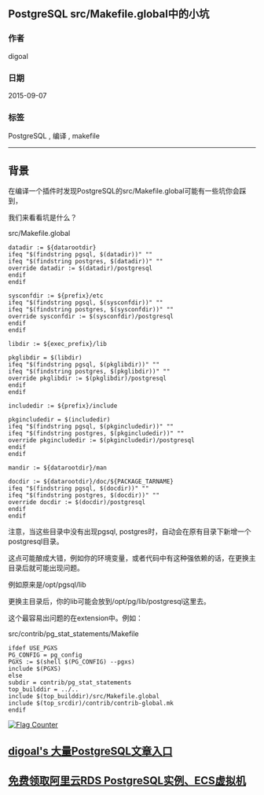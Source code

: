 ## PostgreSQL src/Makefile.global中的小坑   
                                                                   
### 作者                                                                   
digoal                                                                   
                                                                   
### 日期                                                                   
2015-09-07                                                                 
                                                                   
### 标签                                                                   
PostgreSQL , 编译 , makefile              
                                                                   
----                                                                   
                                                                   
## 背景       
在编译一个插件时发现PostgreSQL的src/Makefile.global可能有一些坑你会踩到，  
  
我们来看看坑是什么？  
  
src/Makefile.global  
  
```  
datadir := ${datarootdir}  
ifeq "$(findstring pgsql, $(datadir))" ""  
ifeq "$(findstring postgres, $(datadir))" ""  
override datadir := $(datadir)/postgresql  
endif  
endif  
  
sysconfdir := ${prefix}/etc  
ifeq "$(findstring pgsql, $(sysconfdir))" ""  
ifeq "$(findstring postgres, $(sysconfdir))" ""  
override sysconfdir := $(sysconfdir)/postgresql  
endif  
endif  
  
libdir := ${exec_prefix}/lib  
  
pkglibdir = $(libdir)  
ifeq "$(findstring pgsql, $(pkglibdir))" ""  
ifeq "$(findstring postgres, $(pkglibdir))" ""  
override pkglibdir := $(pkglibdir)/postgresql  
endif  
endif  
  
includedir := ${prefix}/include  
  
pkgincludedir = $(includedir)  
ifeq "$(findstring pgsql, $(pkgincludedir))" ""  
ifeq "$(findstring postgres, $(pkgincludedir))" ""  
override pkgincludedir := $(pkgincludedir)/postgresql  
endif  
endif  
  
mandir := ${datarootdir}/man  
  
docdir := ${datarootdir}/doc/${PACKAGE_TARNAME}  
ifeq "$(findstring pgsql, $(docdir))" ""  
ifeq "$(findstring postgres, $(docdir))" ""  
override docdir := $(docdir)/postgresql  
endif  
endif  
```  
  
注意，当这些目录中没有出现pgsql, postgres时，自动会在原有目录下新增一个postgresql目录。  
  
这点可能酿成大错，例如你的环境变量，或者代码中有这种强依赖的话，在更换主目录后就可能出现问题。  
  
例如原来是/opt/pgsql/lib  
  
更换主目录后，你的lib可能会放到/opt/pg/lib/postgresql这里去。  
  
这个最容易出问题的在extension中。例如：  
  
  
src/contrib/pg_stat_statements/Makefile  
  
```  
ifdef USE_PGXS  
PG_CONFIG = pg_config  
PGXS := $(shell $(PG_CONFIG) --pgxs)  
include $(PGXS)  
else  
subdir = contrib/pg_stat_statements  
top_builddir = ../..  
include $(top_builddir)/src/Makefile.global  
include $(top_srcdir)/contrib/contrib-global.mk  
endif  
```  
  
<a rel="nofollow" href="http://info.flagcounter.com/h9V1"  ><img src="http://s03.flagcounter.com/count/h9V1/bg_FFFFFF/txt_000000/border_CCCCCC/columns_2/maxflags_12/viewers_0/labels_0/pageviews_0/flags_0/"  alt="Flag Counter"  border="0"  ></a>  
  
  
  
  
  
  
## [digoal's 大量PostgreSQL文章入口](https://github.com/digoal/blog/blob/master/README.md "22709685feb7cab07d30f30387f0a9ae")
  
  
## [免费领取阿里云RDS PostgreSQL实例、ECS虚拟机](https://free.aliyun.com/ "57258f76c37864c6e6d23383d05714ea")
  
